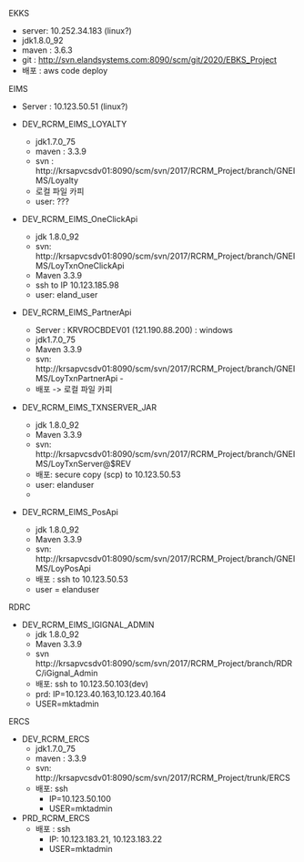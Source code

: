 EKKS
- server: 10.252.34.183 (linux?)
- jdk1.8.0_92
- maven : 3.6.3
- git : http://svn.elandsystems.com:8090/scm/git/2020/EBKS_Project
- 배포 : aws code deploy

EIMS
- Server : 10.123.50.51 (linux?)
- DEV_RCRM_EIMS_LOYALTY
	- jdk1.7.0_75
	- maven : 3.3.9
	- svn : http://krsapvcsdv01:8090/scm/svn/2017/RCRM_Project/branch/GNEIMS/Loyalty
	- 로컬 파일 카피
	- user: ???
	
- DEV_RCRM_EIMS_OneClickApi
	- jdk 1.8.0_92
	- svn: http://krsapvcsdv01:8090/scm/svn/2017/RCRM_Project/branch/GNEIMS/LoyTxnOneClickApi
	- Maven 3.3.9
	- ssh to IP 10.123.185.98
	- user: eland_user
	
- DEV_RCRM_EIMS_PartnerApi
	- Server : KRVROCBDEV01 (121.190.88.200) : windows
	- jdk1.7.0_75
	- Maven 3.3.9
	- svn: http://krsapvcsdv01:8090/scm/svn/2017/RCRM_Project/branch/GNEIMS/LoyTxnPartnerApi 	- 
	- 배포 -> 로컬 파일 카피
	
- DEV_RCRM_EIMS_TXNSERVER_JAR
	- jdk 1.8.0_92
	- Maven 3.3.9
	- svn: http://krsapvcsdv01:8090/scm/svn/2017/RCRM_Project/branch/GNEIMS/LoyTxnServer@$REV
	- 배포: secure copy (scp) to 10.123.50.53
	- user: elanduser
	-
- DEV_RCRM_EIMS_PosApi
	- jdk 1.8.0_92
	- Maven 3.3.9
	- svn: http://krsapvcsdv01:8090/scm/svn/2017/RCRM_Project/branch/GNEIMS/LoyPosApi
	- 배포 : ssh to 10.123.50.53
	- user = elanduser

RDRC
- DEV_RCRM_EIMS_IGIGNAL_ADMIN
	- jdk 1.8.0_92
	- Maven 3.3.9
	- svn http://krsapvcsdv01:8090/scm/svn/2017/RCRM_Project/branch/RDRC/iGignal_Admin
	- 배포: ssh to 10.123.50.103(dev)
	- prd: IP=10.123.40.163,10.123.40.164
	- USER=mktadmin

ERCS
- DEV_RCRM_ERCS
	- jdk1.7.0_75
	- maven : 3.3.9
	- svn: http://krsapvcsdv01:8090/scm/svn/2017/RCRM_Project/trunk/ERCS 
	- 배포: ssh
		- IP=10.123.50.100
		- USER=mktadmin
- PRD_RCRM_ERCS
	- 배포 : ssh
		- IP: 10.123.183.21, 10.123.183.22
		- USER=mktadmin